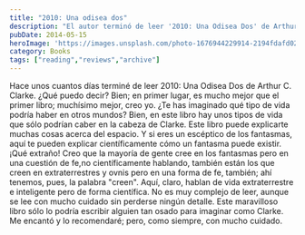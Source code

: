 ```yaml
---
title: "2010: Una odisea dos"
description: "El autor terminó de leer '2010: Una Odisea Dos' de Arthur C. Clarke y lo considera mucho mejor que el primer libro. Destaca la originalidad de la vida extraterrestre descrita por Clarke y cómo el libro ofrece explicaciones científicas sobre fenómenos como la existencia de fantasmas. Es una obra fascinante sobre el espacio y la vida inteligente, recomendada con cautela."
pubDate: 2014-05-15
heroImage: 'https://images.unsplash.com/photo-1676944229914-2194fdafd024?ixlib=rb-4.1.0&q=85&fm=jpg&crop=entropy&cs=srgb'
category: Books
tags: ["reading","reviews","archive"]
---
```


Hace unos cuantos días terminé de leer 2010: Una Odisea Dos de Arthur C. Clarke. ¿Qué puedo decir? Bien; en primer lugar, es mucho mejor que el primer libro; muchísimo mejor, creo yo. ¿Te has imaginado qué tipo de vida podría haber en otros mundos? Bien, en este libro hay unos tipos de vida que sólo podrían caber en la cabeza de Clarke. Este libro puede explicarte muchas cosas acerca del espacio. Y si eres un escéptico de los fantasmas, aquí te pueden explicar científicamente cómo un fantasma puede existir. ¡Qué extraño! Creo que la mayoría de gente cree en los fantasmas pero en una cuestión de fe,no científicamente hablando, también están los que creen en extraterrestres y ovnis pero en una forma de fe, también; ahí tenemos, pues, la palabra "creen". Aquí, claro, hablan de vida extraterrestre e inteligente pero de forma científica. No es muy complejo de leer, aunque se lee con mucho cuidado sin perderse ningún detalle. Este maravilloso libro sólo lo podría escribir alguien tan osado para imaginar como Clarke. Me encantó y lo recomendaré; pero, como siempre, con mucho cuidado.